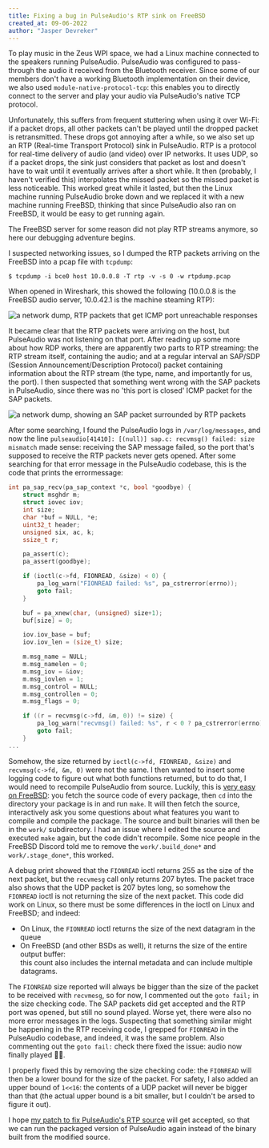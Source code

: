 ```yaml
---
title: Fixing a bug in PulseAudio's RTP sink on FreeBSD
created_at: 09-06-2022
author: "Jasper Devreker"
---
```


To play music in the Zeus WPI space, we had a Linux machine
connected to the speakers running PulseAudio. PulseAudio was
configured to pass-through the audio it received from the Bluetooth
receiver. Since some of our members don't have a working Bluetooth implementation
on their device, we also used `module-native-protocol-tcp`: this enables you
to directly connect to the server and play your audio via PulseAudio's native
TCP protocol.

Unfortunately, this suffers from frequent stuttering when using it over Wi-Fi:
if a packet drops, all other packets can't be played until the dropped packet is retransmitted.
These drops got annoying after a while, so we also set up an RTP
(Real-time Transport Protocol) sink in PulseAudio.
RTP is a protocol for real-time delivery of audio (and video) over IP networks.
It uses UDP, so if a packet drops, the sink just considers that packet as lost and doesn't
have to wait until it eventually arrives after a short while. It then (probably, I haven't verified this) interpolates the missed packet so the missed packet is less noticeable.
This worked great while it lasted, but then the Linux machine running PulseAudio broke down
and we replaced it with a new machine running FreeBSD, thinking that since PulseAudio also
ran on FreeBSD, it would be easy to get running again.

The FreeBSD server for some reason did not play RTP streams anymore, so here our debugging
adventure begins.

I suspected networking issues, so I dumped the RTP packets arriving on the FreeBSD into a
pcap file with `tcpdump`:

```
$ tcpdump -i bce0 host 10.0.0.8 -T rtp -v -s 0 -w rtpdump.pcap
```

When opened in Wireshark, this showed the following (10.0.0.8 is the FreeBSD audio server, 10.0.42.1 is the machine steaming RTP):

![a network dump, RTP packets that get ICMP port unreachable responses](https://pics.zeus.gent/rtp_port_unreachable.png)

It became clear that the RTP packets were arriving on the host, but PulseAudio was not listening on that port. After reading up some more about how RDP works, there are apparently two parts to RTP streaming: the RTP stream itself, containing the audio; and 
at a regular interval an SAP/SDP (Session Announcement/Description Protocol) packet containing information about the RTP stream (the type, name, and importantly for us, the port). I then suspected that something went wrong with the SAP packets in PulseAudio, since there was no 'this port is closed' ICMP packet for the SAP packets. 

![a network dump, showing an SAP packet surrounded by RTP packets](https://pics.zeus.gent/sap_packet.png)

After some searching, I found the PulseAudio logs in `/var/log/messages`, and now the line
`pulseaudio[41410]: [(null)] sap.c: recvmsg() failed: size mismatch` made sense: receiving
the SAP message failed, so the port that's supposed to receive the RTP packets never gets
opened. After some searching for that error message in the PulseAudio codebase, this is 
the code that prints the errormessage:

```c
int pa_sap_recv(pa_sap_context *c, bool *goodbye) {
    struct msghdr m;
    struct iovec iov;
    int size;
    char *buf = NULL, *e;
    uint32_t header;
    unsigned six, ac, k;
    ssize_t r;

    pa_assert(c);
    pa_assert(goodbye);

    if (ioctl(c->fd, FIONREAD, &size) < 0) {
        pa_log_warn("FIONREAD failed: %s", pa_cstrerror(errno));
        goto fail;
    }

    buf = pa_xnew(char, (unsigned) size+1);
    buf[size] = 0;

    iov.iov_base = buf;
    iov.iov_len = (size_t) size;

    m.msg_name = NULL;
    m.msg_namelen = 0;
    m.msg_iov = &iov;
    m.msg_iovlen = 1;
    m.msg_control = NULL;
    m.msg_controllen = 0;
    m.msg_flags = 0;

    if ((r = recvmsg(c->fd, &m, 0)) != size) {
        pa_log_warn("recvmsg() failed: %s", r < 0 ? pa_cstrerror(errno) : "size mismatch");
        goto fail;
    }
...
```

Somehow, the size returned by `ioctl(c->fd, FIONREAD, &size)` and `recvmsg(c->fd, &m, 0)`
were not the same. I then wanted to insert some logging code to figure out what both functions returned, but to do that, I would need to recompile PulseAudio from source.
Luckily, this is [very easy on FreeBSD](https://docs.freebsd.org/en/books/handbook/ports/#ports-using-portsnap-method): you fetch the source code of every package, then `cd` into the directory your package is in and run `make`. It will then fetch the source, interactively ask you some questions about what features you want to compile and compile the package. The source and built binaries will then be in the `work/` subdirectory.
I had an issue where I edited the source and executed `make` again, but the code didn't recompile. Some nice people in the FreeBSD Discord told me to remove the `work/.build_done*` and `work/.stage_done*`, this worked.


A debug print showed that the `FIONREAD` ioctl returns 255 as the size of the next packet, but the `recvmesg` call only returns 207 bytes. The packet
trace also shows that the UDP packet is 207 bytes long, so somehow the `FIONREAD` ioctl
is not returning the size of the next packet. This code did work on Linux, so there must
be some differences in the ioctl on Linux and FreeBSD; and indeed:

- On Linux, the `FIONREAD` ioctl returns the size of the next datagram in the queue
- On FreeBSD (and other BSDs as well), it returns the size of the entire output buffer:    
  this count also includes the internal metadata and can include multiple datagrams.

The `FIONREAD` size reported will always be bigger than the size of the packet to be 
received with `recvmesg`, so for now, I commented out the `goto fail;` in the size 
checking code.
The SAP packets did get accepted and the RTP port was opened, but still no sound played. 
Worse yet, there were also no more error messages in the logs. Suspecting that something
similar might be happening in the RTP receiving code, I grepped for `FIONREAD` in the
PulseAudio codebase, and indeed, it was the same problem. Also commenting out the `goto fail:` check there fixed the issue: audio now finally played 🎉🎉.

I properly fixed this by removing the size checking code: the `FIONREAD` will then be a
lower bound for the size of the packet. For safety, I also added an upper bound of `1<<16`:
the contents of a UDP packet will never be bigger than that (the actual upper bound is a bit smaller, but I couldn't be arsed to figure it out).

I hope [my patch to fix PulseAudio's RTP source](https://gitlab.freedesktop.org/pulseaudio/pulseaudio/-/merge_requests/718) will get accepted, so that we can run the
packaged version of PulseAudio again instead of the binary built from the modified source.